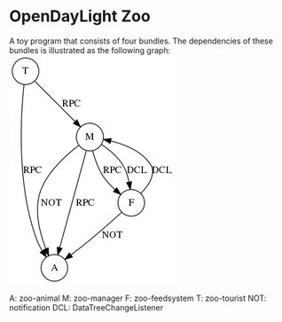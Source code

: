 # OpenDayLight Zoo

A toy program that consists of four bundles. The dependencies of these bundles is illustrated as the following graph:
<img src="Zoo.png">

A: zoo-animal
M: zoo-manager
F: zoo-feedsystem
T: zoo-tourist
NOT: notification
DCL: DataTreeChangeListener
